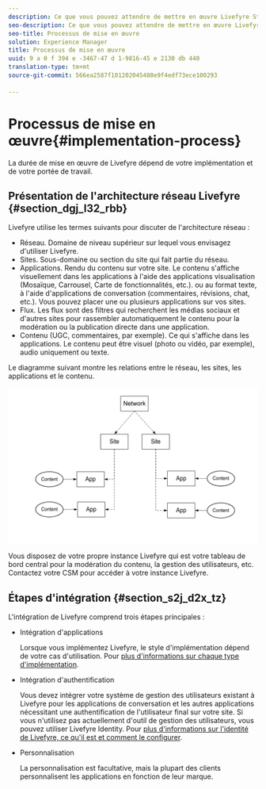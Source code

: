 ```yaml
---
description: Ce que vous pouvez attendre de mettre en œuvre Livefyre Studio.
seo-description: Ce que vous pouvez attendre de mettre en œuvre Livefyre Studio.
seo-title: Processus de mise en œuvre
solution: Experience Manager
title: Processus de mise en œuvre
uuid: 9 a 0 f 394 e -3467-47 d 1-9816-45 e 2130 db 440
translation-type: tm+mt
source-git-commit: 566ea2587f101202045488e9f4edf73ece100293

---
```



# Processus de mise en œuvre{#implementation-process}

La durée de mise en œuvre de Livefyre dépend de votre implémentation et de votre portée de travail.

## Présentation de l'architecture réseau Livefyre {#section_dgj_l32_rbb}

Livefyre utilise les termes suivants pour discuter de l'architecture réseau :

* Réseau. Domaine de niveau supérieur sur lequel vous envisagez d'utiliser Livefyre.
* Sites. Sous-domaine ou section du site qui fait partie du réseau.
* Applications. Rendu du contenu sur votre site. Le contenu s'affiche visuellement dans les applications à l'aide des applications visualisation (Mosaïque, Carrousel, Carte de fonctionnalités, etc.). ou au format texte, à l'aide d'applications de conversation (commentaires, révisions, chat, etc.). Vous pouvez placer une ou plusieurs applications sur vos sites.
* Flux. Les flux sont des filtres qui recherchent les médias sociaux et d'autres sites pour rassembler automatiquement le contenu pour la modération ou la publication directe dans une application.
* Contenu (UGC, commentaires, par exemple). Ce qui s'affiche dans les applications. Le contenu peut être visuel (photo ou vidéo, par exemple), audio uniquement ou texte.

Le diagramme suivant montre les relations entre le réseau, les sites, les applications et le contenu.

![](assets/network_site_architecture.png)

Vous disposez de votre propre instance Livefyre qui est votre tableau de bord central pour la modération du contenu, la gestion des utilisateurs, etc. Contactez votre CSM pour accéder à votre instance Livefyre.

## Étapes d'intégration {#section_s2j_d2x_tz}

L'intégration de Livefyre comprend trois étapes principales :

* Intégration d'applications

   Lorsque vous implémentez Livefyre, le style d'implémentation dépend de votre cas d'utilisation. Pour [plus d'informations sur chaque type d'implémentation](/help/implementation/c-getting-started/c-implementation-process/c-app-integration-types.md#c_app_integration_types).

* Intégration d'authentification

   Vous devez intégrer votre système de gestion des utilisateurs existant à Livefyre pour les applications de conversation et les autres applications nécessitant une authentification de l'utilisateur final sur votre site. Si vous n'utilisez pas actuellement d'outil de gestion des utilisateurs, vous pouvez utiliser Livefyre Identity. Pour [plus d'informations sur l'identité de Livefyre, ce qu'il est et comment le configurer](/help/implementation/c-livefyre-identity-comp/c-livefyre-identity-comp.md#c_livefyre_identity).

* Personnalisation

   La personnalisation est facultative, mais la plupart des clients personnalisent les applications en fonction de leur marque.

